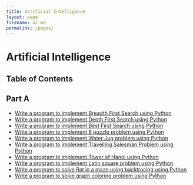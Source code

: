 ```yaml
---
title: Artificial Intelligence
layout: page
filename: ai.md
permalink: /pages/
---
```

# Artificial Intelligence
## Table of Contents
## Part A

- [Write a program to implement Breadth First Search using Python]()
- [Write a program to implement Depth First Search using Python]()
- [Write a program to implement Best First Search using Python](/Semester%204/Artificial%20Inteligence/best-first-search.py)
- [Write a program to implement 8 puzzle problem using Python]()
- [Write a program to implement Water Jug problem using Python]()
- [Write a program to implement Travelling Salesman Problem using Python]()
- [Write a program to implement Tower of Hanoi using Python]()
- [Write a program to implement Latin square problem using Python]()
- [Write a program to solve Rat in a maze using backtracing using Python]()
- [Write a program to solve graph coloring problem using Python]()